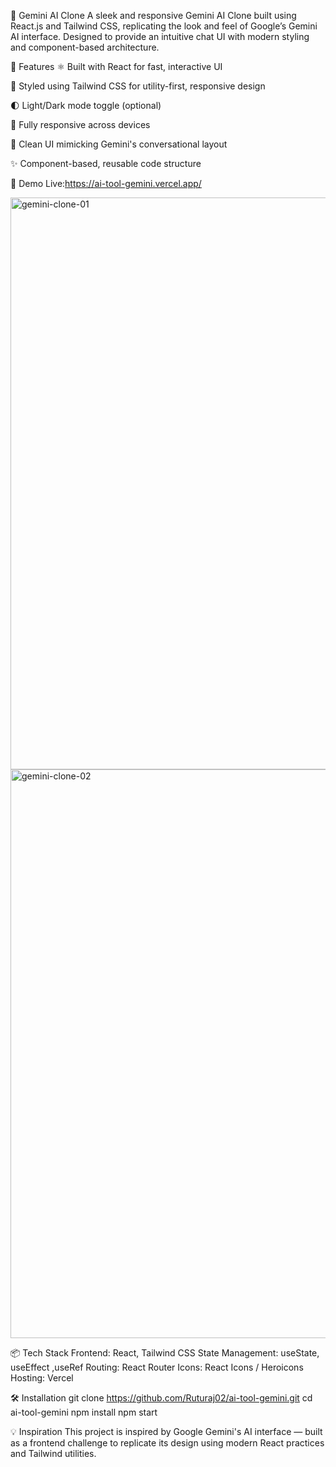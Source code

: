 🔮 Gemini AI Clone
A sleek and responsive Gemini AI Clone built using React.js and Tailwind CSS, replicating the look and feel of Google’s Gemini AI interface. Designed to provide an intuitive chat UI with modern styling and component-based architecture.


🚀 Features
⚛️ Built with React for fast, interactive UI

💨 Styled using Tailwind CSS for utility-first, responsive design

🌓 Light/Dark mode toggle (optional)

📱 Fully responsive across devices

🧠 Clean UI mimicking Gemini's conversational layout

✨ Component-based, reusable code structure

📸 Demo
Live:https://ai-tool-gemini.vercel.app/




<img width="1881" height="915" alt="gemini-clone-01" src="https://github.com/user-attachments/assets/41d8848d-b556-42b4-b0dd-9038d5f45609" />
<img width="1887" height="910" alt="gemini-clone-02" src="https://github.com/user-attachments/assets/9b6e1da3-368d-40d7-a07c-f145580b418b" />


📦 Tech Stack
Frontend: React, Tailwind CSS
State Management: useState, useEffect ,useRef
Routing: React Router
Icons: React Icons / Heroicons 
Hosting: Vercel 


🛠️ Installation
git clone https://github.com/Ruturaj02/ai-tool-gemini.git
cd ai-tool-gemini
npm install
npm start


💡 Inspiration
This project is inspired by Google Gemini's AI interface — built as a frontend challenge to replicate its design using modern React practices and Tailwind utilities.


